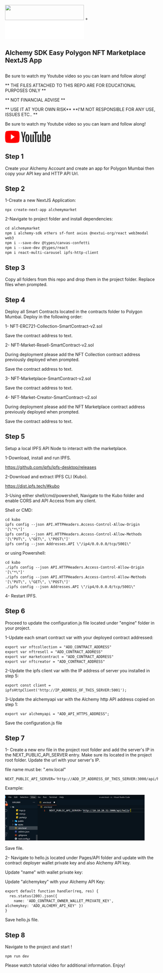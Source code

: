 
<a href="http://youtube.a3b.io" target="_blank"><img src="https://github.com/net2devcrypto/N2D-NFT-Marketplace/blob/main/n2DMarket.png" width="260" height="50"><a>    +  </a><img src="https://github.com/net2devcrypto/Alchemy-SDK-Quick-NFT-Market/blob/main/public/alchemy-white.png" width="260" height="60"><h2>Alchemy SDK Easy Polygon NFT Marketplace NextJS App</h2></a>
##
Be sure to watch my Youtube video so you can learn and follow along!

** THE FILES ATTACHED TO THIS REPO ARE FOR EDUCATIONAL PURPOSES ONLY **

** NOT FINANCIAL ADVISE **

** USE IT AT YOUR OWN RISK** **I'M NOT RESPONSIBLE FOR ANY USE, ISSUES ETC.. **

Be sure to watch my Youtube video so you can learn and follow along!

<a href="https://youtu.be/zD70q-A5YN0" target="_blank"><img src="https://github.com/net2devcrypto/misc/blob/main/ytlogo2.png" width="150" height="40"></a> 

## Step 1

Create your Alchemy Account and create an app for Polygon Mumbai then copy your API key and HTTP API Url.

## Step 2

1-Create a new NextJS Application:

```shell
npx create-next-app alchemymarket
```

2-Navigate to project folder and install dependencies:

```shell
cd alchemymarket
npm i alchemy-sdk ethers sf-font axios @nextui-org/react web3modal web3
npm i --save-dev @types/canvas-confetti
npm i --save-dev @types/react
npm i react-multi-carousel ipfs-http-client
```

## Step 3

Copy all folders from this repo and drop them in the project folder. Replace
files when prompted.

## Step 4

Deploy all Smart Contracts located in the contracts folder to Polygon Mumbai.
Deploy in the following order:

1- NFT-ERC721-Collection-SmartContract-v2.sol

Save the contract address to text.

2- NFT-Market-Resell-SmartContract-v2.sol

During deployment please add the NFT Collection contract address
previously deployed when prompted.

Save the contract address to text.

3- NFT-Marketplace-SmartContract-v2.sol

Save the contract address to text.

4- NFT-Market-Creator-SmartContract-v2.sol

During deployment please add the NFT Marketplace contract address
previously deployed when prompted.

Save the contract address to text.

## Step 5

Setup a local IPFS API Node to interact with the marketplace.

1-Download, install and run IPFS.

https://github.com/ipfs/ipfs-desktop/releases

2-Download and extract IPFS CLI (Kubo).

https://dist.ipfs.tech/#kubo

3-Using either shell/cmd/powershell, Navigate to the Kubo folder and enable CORS and API Access from any client.

Shell or CMD:
```shell
cd kubo
ipfs config --json API.HTTPHeaders.Access-Control-Allow-Origin '[\"*\"]'
ipfs config --json API.HTTPHeaders.Access-Control-Allow-Methods '[\"PUT\", \"GET\", \"POST\"]'
ipfs config --json Addresses.API \"/ip4/0.0.0.0/tcp/5001\"
```

or using Powershell:
```shell
cd kubo
./ipfs config --json API.HTTPHeaders.Access-Control-Allow-Origin '[\"*\"]'
./ipfs config --json API.HTTPHeaders.Access-Control-Allow-Methods '[\"PUT\", \"GET\", \"POST\"]'
./ipfs config --json Addresses.API \"/ip4/0.0.0.0/tcp/5001\"
```

4- Restart IPFS.

## Step 6

Proceed to update the configuration.js file located under "engine" folder in your
project. 

1-Update each smart contract var with your deployed contract addressed:
```shell
export var nftcollection = "ADD_CONTRACT_ADDRESS"
export var nftresell = "ADD_CONTRACT_ADDRESS"
export var marketcontract = "ADD_CONTRACT_ADDRESS"
export var nftcreator = "ADD_CONTRACT_ADDRESS"
```

2-Update the ipfs client var with the IP address of server you installed in step 5:
```shell
export const client = ipfsHttpClient('http://IP_ADDRESS_OF_THIS_SERVER:5001');
```

3-Update the alchemyapi var with the Alchemy http API address copied on step 1:

```shell
export var alchemyapi = "ADD_API_HTTPS_ADDRESS";
```

Save the configuration.js file

## Step 7

1- Create a new env file in the project root folder and add the server's IP in
the NEXT_PUBLIC_API_SERVER entry. Make sure its located in the project root
folder. Update the url with your server's IP.

file name must be:  ".env.local"

```shell
NEXT_PUBLIC_API_SERVER='http://ADD_IP_ADDRESS_OF_THIS_SERVER:3000/api/hello'
```

Example:

<img src="https://github.com/net2devcrypto/Alchemy-SDK-Quick-NFT-Market/blob/main/env-screenshot.PNG" width="460" height="150">

Save file.

2- Navigate to hello.js located under Pages/API folder and update with the contract deployer wallet private key and also Alchemy API key.

Update "name" with wallet private key:

Update "alchemykey" with your Alchemy API Key:
```shell
export default function handler(req, res) {
  res.status(200).json({ 
    name: 'ADD_CONTRACT_OWNER_WALLET_PRIVATE_KEY',
alchemykey: 'ADD_ALCHEMY_API_KEY' })
}
```
Save hello.js file.

## Step 8

Navigate to the project and start !

```shell
npm run dev
```

Please watch tutorial video for additional information.
Enjoy!


